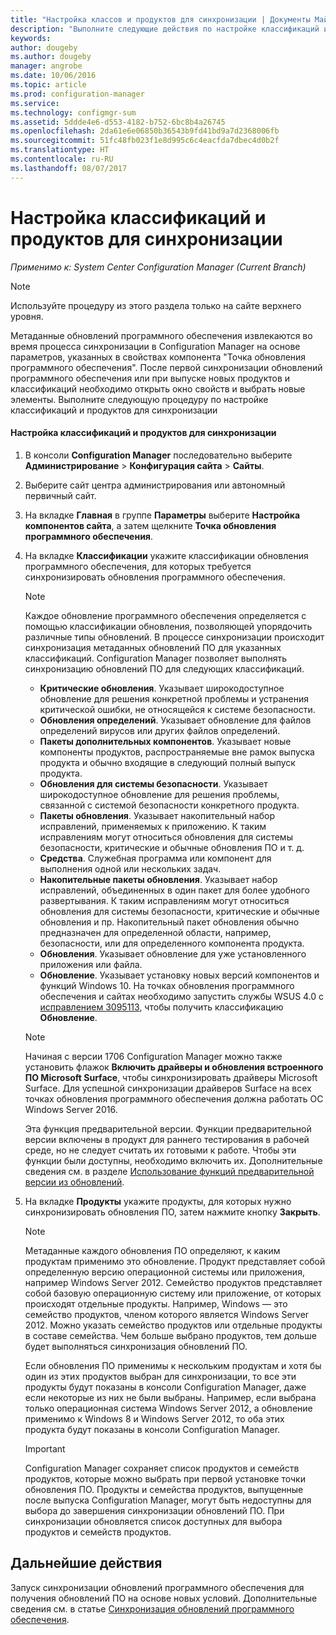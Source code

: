 ```yaml
---
title: "Настройка классов и продуктов для синхронизации | Документы Майкрософт"
description: "Выполните следующие действия по настройке классификаций и продуктов для синхронизации в консоли Configuration Manager."
keywords: 
author: dougeby
ms.author: dougeby
manager: angrobe
ms.date: 10/06/2016
ms.topic: article
ms.prod: configuration-manager
ms.service: 
ms.technology: configmgr-sum
ms.assetid: 5ddde4e6-d553-4182-b752-6bc8b4a26745
ms.openlocfilehash: 2da61e6e06850b36543b9fd41bd9a7d2368006fb
ms.sourcegitcommit: 51fc48fb023f1e8d995c6c4eacfda7dbec4d0b2f
ms.translationtype: HT
ms.contentlocale: ru-RU
ms.lasthandoff: 08/07/2017
---
```

#  <a name="configure-classifications-and-products-to-synchronize"></a>Настройка классификаций и продуктов для синхронизации  

*Применимо к: System Center Configuration Manager (Current Branch)*


> [!NOTE]  
>  Используйте процедуру из этого раздела только на сайте верхнего уровня.  

 Метаданные обновлений программного обеспечения извлекаются во время процесса синхронизации в Configuration Manager на основе параметров, указанных в свойствах компонента "Точка обновления программного обеспечения". После первой синхронизации обновлений программного обеспечения или при выпуске новых продуктов и классификаций необходимо открыть окно свойств и выбрать новые элементы. Выполните следующую процедуру по настройке классификаций и продуктов для синхронизации  

#### <a name="to-configure-classifications-and-products-to-synchronize"></a>Настройка классификаций и продуктов для синхронизации  

1.  В консоли **Configuration Manager** последовательно выберите **Администрирование** > **Конфигурация сайта** > **Сайты**.

2. Выберите сайт центра администрирования или автономный первичный сайт.  

3.  На вкладке **Главная** в группе **Параметры** выберите **Настройка компонентов сайта**, а затем щелкните **Точка обновления программного обеспечения**.

4.  На вкладке **Классификации** укажите классификации обновления программного обеспечения, для которых требуется синхронизировать обновления программного обеспечения.  

    > [!NOTE]  
    >  Каждое обновление программного обеспечения определяется с помощью классификации обновления, позволяющей упорядочить различные типы обновлений. В процессе синхронизации происходит синхронизация метаданных обновлений ПО для указанных классификаций. Configuration Manager позволяет выполнять синхронизацию обновлений ПО для следующих классификаций.  
    >   
    > - **Критические обновления**. Указывает широкодоступное обновление для решения конкретной проблемы и устранения критической ошибки, не относящейся к системе безопасности.  
    > - **Обновления определений**. Указывает обновление для файлов определений вирусов или других файлов определений.  
    > - **Пакеты дополнительных компонентов**. Указывает новые компоненты продуктов, распространяемые вне рамок выпуска продукта и обычно входящие в следующий полный выпуск продукта.  
    > - **Обновления для системы безопасности**. Указывает широкодоступное обновление для решения проблемы, связанной с системой безопасности конкретного продукта.  
    > - **Пакеты обновления**. Указывает накопительный набор исправлений, применяемых к приложению. К таким исправлениям могут относиться обновления для системы безопасности, критические и обычные обновления ПО и т. д.  
    > - **Средства**. Служебная программа или компонент для выполнения одной или нескольких задач.  
    > - **Накопительные пакеты обновления**. Указывает набор исправлений, объединенных в один пакет для более удобного развертывания. К таким исправлениям могут относиться обновления для системы безопасности, критические и обычные обновления и пр. Накопительный пакет обновления обычно предназначен для определенной области, например, безопасности, или для определенного компонента продукта.  
    > - **Обновления**. Указывает обновление для уже установленного приложения или файла.  
    > - **Обновление**. Указывает установку новых версий компонентов и функций Windows 10. На точках обновления программного обеспечения и сайтах необходимо запустить службы WSUS 4.0 с [исправлением 3095113](https://support.microsoft.com/kb/3095113), чтобы получить классификацию **Обновление**.    
    >       

    > [!NOTE]    
    > Начиная с версии 1706 Configuration Manager можно также установить флажок **Включить драйверы и обновления встроенного ПО Microsoft Surface**, чтобы синхронизировать драйверы Microsoft Surface. Для успешной синхронизации драйверов Surface на всех точках обновления программного обеспечения должна работать ОС Windows Server 2016.     
    >    
    > Эта функция предварительной версии. Функции предварительной версии включены в продукт для раннего тестирования в рабочей среде, но не следует считать их готовыми к работе. Чтобы эти функции были доступны, необходимо включить их. Дополнительные сведения см. в разделе [Использование функций предварительной версии из обновлений](https://docs.microsoft.com/sccm/core/servers/manage/install-in-console-updates#bkmk_prerelease).

5.  На вкладке **Продукты** укажите продукты, для которых нужно синхронизировать обновления ПО, затем нажмите кнопку **Закрыть**.  

    > [!NOTE]  
    >  Метаданные каждого обновления ПО определяют, к каким продуктам применимо это обновление. Продукт представляет собой определенную версию операционной системы или приложения, например Windows Server 2012. Семейство продуктов представляет собой базовую операционную систему или приложение, от которых происходят отдельные продукты. Например, Windows — это семейство продуктов, членом которого является Windows Server 2012. Можно указать семейство продуктов или отдельные продукты в составе семейства. Чем больше выбрано продуктов, тем дольше будет выполняться синхронизация обновлений ПО.  
    >   
    >  Если обновления ПО применимы к нескольким продуктам и хотя бы один из этих продуктов выбран для синхронизации, то все эти продукты будут показаны в консоли Configuration Manager, даже если некоторые из них не были выбраны. Например, если выбрана только операционная система Windows Server 2012, а обновление применимо к Windows 8 и Windows Server 2012, то оба этих продукта будут показаны в консоли Configuration Manager.  

    > [!IMPORTANT]  
    >  Configuration Manager сохраняет список продуктов и семейств продуктов, которые можно выбрать при первой установке точки обновления ПО. Продукты и семейства продуктов, выпущенные после выпуска Configuration Manager, могут быть недоступны для выбора до завершения синхронизации обновлений ПО. При синхронизации обновляется список доступных для выбора продуктов и семейств продуктов.  

## <a name="next-steps"></a>Дальнейшие действия
Запуск синхронизации обновлений программного обеспечения для получения обновлений ПО на основе новых условий. Дополнительные сведения см. в статье [Синхронизация обновлений программного обеспечения](synchronize-software-updates.md).

